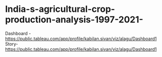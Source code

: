 # India-s-agricultural-crop-production-analysis-1997-2021-
Dashboard -https://public.tableau.com/app/profile/kabilan.sivan/viz/alagu/Dashboard1
Story-https://public.tableau.com/app/profile/kabilan.sivan/viz/alagu/Dashboard1
